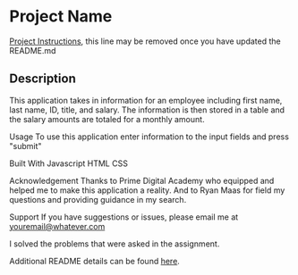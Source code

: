 # Project Name

[Project Instructions](./INSTRUCTIONS.md), this line may be removed once you have updated the README.md

## Description

This application takes in information for an employee including first name, last name, ID, title, and salary. The information is then stored in a table and the salary amounts are totaled for a monthly amount.


Usage
To use this application enter information to the input fields and press "submit"

Built With
Javascript 
HTML
CSS

Acknowledgement
Thanks to Prime Digital Academy who equipped and helped me to make this application a reality. And to Ryan Maas for field my questions and providing guidance in my search.

Support
If you have suggestions or issues, please email me at youremail@whatever.com

I solved the problems that were asked in the assignment. 

Additional README details can be found [here](https://github.com/PrimeAcademy/readme-template/blob/master/README.md).
